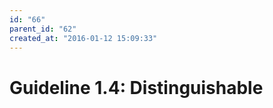 ```yaml
---
id: "66"
parent_id: "62"
created_at: "2016-01-12 15:09:33"
---
```


# Guideline 1.4: Distinguishable